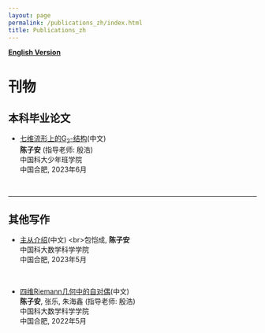 ```yaml
---
layout: page
permalink: /publications_zh/index.html
title: Publications_zh
---
```


**[English Version](https://zian-chen.github.io/publications/)**

# 刊物

## 本科毕业论文

- [七维流形上的G<sub>2</sub>-结构](https://zian-chen.github.io/papers/Thesis_without_acknowledgements.pdf)(中文)
<br>**陈子安** (指导老师: 殷浩)
<br>中国科大少年班学院
<br>中国合肥, 2023年6月
<br>

---

## 其他写作

- [主从介绍](http://staff.ustc.edu.cn/~mathsu01/pu/pdf/Warming_65(2022.06).pdf)(中文)
<br>包恺成, **陈子安**
<br>中国科大数学科学学院
<br>中国合肥, 2023年5月
<br>

- [四维Riemann几何中的自对偶](https://zian-chen.github.io/papers/Self-Duality.pdf)(中文)
<br>**陈子安**, 张乐, 朱海鑫 (指导老师: 殷浩)
<br>中国科大数学科学学院
<br>中国合肥, 2022年5月
<br>

